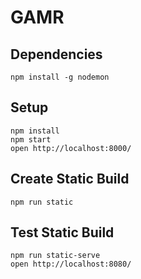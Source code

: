 # GAMR

## Dependencies 

    npm install -g nodemon


## Setup 

    npm install
    npm start
    open http://localhost:8000/


## Create Static Build

    npm run static


## Test Static Build

    npm run static-serve
    open http://localhost:8080/
    
